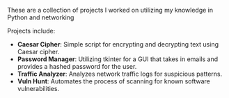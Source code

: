 These are a collection of projects I worked on utilizing my knowledge in Python and networking

Projects include:
- **Caesar Cipher**: Simple script for encrypting and decrypting text using Caesar cipher.
- **Password Manager**: Utilizing tkinter for a GUI that takes in emails and provides a hashed password for the user.
- **Traffic Analyzer**: Analyzes network traffic logs for suspicious patterns.
- **Vuln Hunt**: Automates the process of scanning for known software vulnerabilities.

